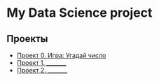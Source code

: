 # My Data Science project


## Проекты
* [Проект 0. Игра: Угадай число]()
* [Проект 1. _______](___)
* [Проект 2. _______](___)
